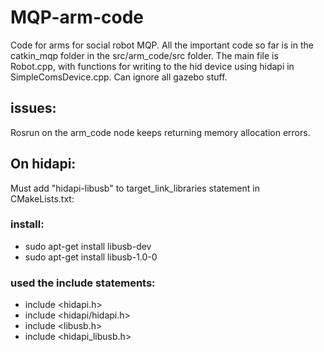 # MQP-arm-code

Code for arms for social robot MQP. 
All the important code so far is in the catkin_mqp folder in the src/arm_code/src folder. 
The main file is Robot.cpp, with functions for writing to the hid device using hidapi in SimpleComsDevice.cpp. Can ignore all gazebo stuff.

## issues:
Rosrun on the arm_code node keeps returning memory allocation errors. 

## On hidapi:
Must add "hidapi-libusb" to target_link_libraries statement in CMakeLists.txt:

### install:
- sudo apt-get install libusb-dev
- sudo apt-get install libusb-1.0-0

### used the include statements:
- include <hidapi.h>
- include <hidapi/hidapi.h>
- include <libusb.h>
- include <hidapi_libusb.h>